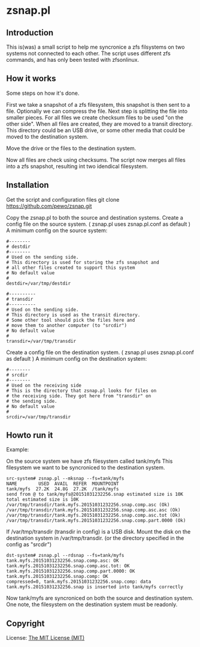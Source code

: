 # zsnap.pl

## Introduction

This is(was) a small script to help me syncronice a zfs filsystems on 
two systems not connected to each other.
The script uses different zfs commands, and has only been tested with zfsonlinux.

## How it works

Some steps on how it's done.

First we take a snapshot of a zfs filesystem, this snapshot is then sent to a file.
Optionally we can compress the file. Next step is splitting the file into smaller
pieces. For all files we create checksum files to be used "on the other side".
When all files are created, they are moved to a transit directory.
This directory could be an USB drive, or some other media that could be moved to
the destination system.

Move the drive or the files to the destination system.

Now all files are check using checksums. The script now merges all files into a zfs 
snapshot, resulting int two idendical filesystem.

## Installation

Get the script and configuration files
git clone https://github.com/pewo/zsnap.git

Copy the zsnap.pl to both the source and destination systems.
Create a config file on the source system.
( zsnap.pl uses zsnap.pl.conf as default )
A minimum config on the source system:

	#--------
	# destdir 
	#--------
	# Used on the sending side.
	# This directory is used for storing the zfs snapshot and 
	# all other files created to support this system
	# No default value
	#
	destdir=/var/tmp/destdir

	#----------
	# transdir
	#----------
	# Used on the sending side.
	# This directory is used as the transit directory.
	# Some other tool should pick the files here and
	# move them to another computer (to "srcdir")
	# No default value
	#
	transdir=/var/tmp/transdir

Create a config file on the destination system.
( zsnap.pl uses zsnap.pl.conf as default )
A minimum config on the destination system:

	#--------
	# srcdir
	#--------
	# Used on the receiving side
	# This is the directory that zsnap.pl looks for files on
	# the receiving side. They got here from "transdir" on
	# the sending side.
	# No default value
	#
	srcdir=/var/tmp/transdir

## Howto run it

Example: 

On the source system we have zfs filesystem called tank/myfs
This filesystem we want to be syncroniced to the destination system.

	src-system# zsnap.pl --mksnap --fs=tank/myfs
	NAME        USED  AVAIL  REFER  MOUNTPOINT
	tank/myfs  27.2K  24.8G  27.2K  /tank/myfs
	send from @ to tank/myfs@20151031232256.snap estimated size is 10K
	total estimated size is 10K
	/var/tmp/transdir/tank.myfs.20151031232256.snap.comp.asc (Ok)
	/var/tmp/transdir/tank.myfs.20151031232256.snap.comp.asc.asc (Ok)
	/var/tmp/transdir/tank.myfs.20151031232256.snap.comp.asc.tot (Ok)
	/var/tmp/transdir/tank.myfs.20151031232256.snap.comp.part.0000 (Ok)

If /var/tmp/transdir (transdir in config) is a USB disk.
Mount the disk on the destination system in /var/tmp/transdir.
(or the directory specified in the config as "srcdir")

	dst-system# zsnap.pl --rdsnap --fs=tank/myfs
	tank.myfs.20151031232256.snap.comp.asc: OK
	tank.myfs.20151031232256.snap.comp.asc.tot: OK
	tank.myfs.20151031232256.snap.comp.part.0000: OK
	tank.myfs.20151031232256.snap.comp: OK
	compressed=0, tank.myfs.20151031232256.snap.comp: data
	tank.myfs.20151031232256.snap is inserted into tank/myfs correctly

Now tank/myfs are syncroniced on both the source and destination system.
One note, the filesystem on the destination system must be readonly.

## Copyright

License: [The MIT License (MIT)](LICENSE)

